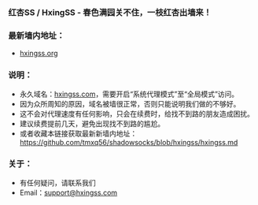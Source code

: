 ### 红杏SS / HxingSS - 春色满园关不住，一枝红杏出墙来！
### 最新墙内地址：
- [hxingss.org](http://hxingss.org/)
### 说明：
- 永久域名：[hxingss.com](http://hxingss.com/)，需要开启“系统代理模式”至“全局模式”访问。
- 因为众所周知的原因，域名被墙很正常，否则只能说明我们做的不够好。
- 这不会对代理速度有任何影响，只会在续费时，给找不到路的朋友造成困扰。
- 建议续费提前几天，避免出现找不到路的尴尬。
- 或者收藏本链接获取最新新墙内地址：<https://github.com/tmxq56/shadowsocks/blob/hxingss/hxingss.md>
### 关于：
- 有任何疑问，请联系我们
- Email：support@hxingss.com
